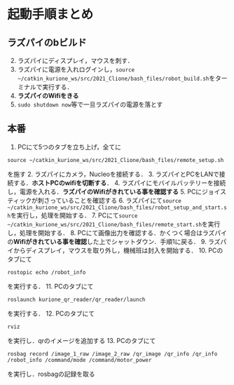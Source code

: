 # 起動手順まとめ

## ラズパイのbビルド
2. ラズパイにディスプレイ，マウスを刺す．
3. ラズパイに電源を入れログインし，```source ~/catkin_kurione_ws/src/2021_Clione/bash_files/robot_build.sh```をターミナルで実行する．
4. **ラズパイのWifiをきる**
4. ```sudo shutdown now```等で一旦ラズパイの電源を落とす

## 本番
1. PCにて5つのタブを立ち上げ，全てに
```
source ~/catkin_kurione_ws/src/2021_Clione/bash_files/remote_setup.sh
```
を施す
2. ラズパイにカメラ，Nucleoを接続する．
3. ラズパイとPCをLANで接続する．**ホストPCのwifiを切断する**．
4. ラズパイにモバイルバッテリーを接続し，電源を入れる．**ラズパイのWifiがきれている事を確認する**
5. PCにジョイスティックが刺さっていることを確認する
6. ラズパイにて```source ~/catkin_kurione_ws/src/2021_Clione/bash_files/robot_setup_and_start.sh```を実行し，処理を開始する．
7. PCにて```source ~/catkin_kurione_ws/src/2021_Clione/bash_files/remote_start.sh```を実行し，処理を開始する．
8. PCにて画像出力を確認する．かくつく場合はラズパイの**Wifiがきれている事を確認**した上でシャットダウン．手順1に戻る．
9. ラズパイからディスプレイ，マウスを取り外し，機械班は封入を開始する．
10. PCのタブにて
```
rostopic echo /robot_info
```
を実行する．
11. PCのタブにて
```
roslaunch kurione_qr_reader/qr_reader/launch
```
を実行する．
12. PCのタブにて
```
rviz
```
を実行し．qrのイメージを追加する
13. PCのタブにて
```
rosbag record /image_1_raw /image_2_raw /qr_image /qr_info /qr_info /robot_info /command/mode /command/motor_power
```
を実行し．rosbagの記録を取る